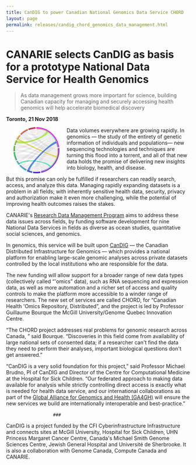 ```yaml
---
title: CanDIG to power Canadian National Genomics Data Service CHORD
layout: page
permalink: releases/candig_chord_genomics_data_management.html
---
```


# CANARIE selects CanDIG as basis for a prototype National Data Service for Health Genomics

> As data management grows more important for science, building Canadian capacity for managing and securely accessing health genomics will help accelerate biomedical discovery

**Toronto, 21 Nov 2018**

<img alt="CHORD logo" src="/img/logos/chord-sm.png" align="left" width="25%" hspace="20">

Data volumes everywhere are growing rapidly.  In genomics &mdash; the study of the 
entirety of genetic information of individuals and populations&mdash; new sequencing 
technologies and techniques are turning this flood into a torrent, and all of that new 
data holds the promise of delivering new insights into biology, health, and disease. 

But this promise can only be fulfilled if researchers can readily search, access, 
and analyze this data.  Managing rapidly expanding datasets is a problem in all fields;
with inherently sensitive health data, security, privacy and authorization make
it even more challenging, while the potential of improving health outcomes raises 
the stakes.

CANARIE's [Research Data Management Program](https://www.canarie.ca/rdm/funding-information-rdm-call-1/)
aims to address these data issues across fields, by funding software development 
for nine National Data Services in fields as diverse as ocean studies, quantitative
social sciences, and genomics. 

In genomics, this service will be built upon [CanDIG](https://www.distributedgenomics.ca)
&mdash; the Canadian Distributed Infrastructure for Genomics &mdash; which provides
a national platform for enabling large-scale genomic analyses across 
private datasets controlled by the local institutions who are responsible for the data.

The new funding will allow support for a broader range of new data types (collectively
called &ldquo;'omics&rdquo; data), such as RNA sequencing and expression data,
as well as more automation and a richer set of access and quality controls to make the
platform more accessible to a winder range of researchers.  The new set of services are
called CHORD, for &ldquo;Canadian Health 'Omics Repository, Distributed&rdquo;, and
the project is led by Professor Guillaume Bourque the McGill University/Genome Quebec 
Innovation Centre.

&ldquo;The CHORD project addresses real problems for genomic research across Canada,
&rdquo; said Bourque.  &ldquo;Discoveries in this field come from availability of large
national sets of consented data; if a researcher can't find the data they need to perform
their analyses, important biological questions don't get answered.&rdquo;

“CanDIG is a very solid foundation for this project,” said Professor Michael Brudno, 
PI of CanDIG and Director of the Centre for Computational Medicine at the
Hospital for Sick Children.  “Our federated approach to making data available for
analysis while strictly controlling direct access is exactly what is needed for health
data service, and our international collaborations as part of the [Global Alliance for Genomics and Health (GA4GH)](https://www.ga4gh.org) will ensure the new services we
build are internationally interoperable and best-practice.&rdquo;

				      ###

CanDIG is a project funded by the CFI Cyberinfrastructure
Infrastructure and connects sites at McGill University, Hospital
for Sick Children, UHN Princess Margaret Cancer Centre, Canada's
Michael Smith Genome Sciences Centre, Jewish General Hospital and
Université de Sherbrooke. It is also a collaboration with Genome
Canada, Compute Canada and CANARIE.